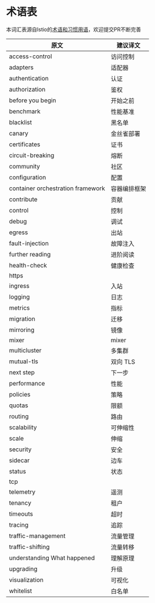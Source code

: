 # 术语表

本词汇表源自Istio的[术语和习惯用语](https://istio.io/zh/about/contribute/terms/)，欢迎提交PR不断完善

原文|建议译文
---|---
access-control|访问控制
adapters|适配器
authentication|认证
authorization|鉴权
before you begin|开始之前
benchmark|性能基准
blacklist|黑名单
canary|金丝雀部署
certificates|证书
circuit-breaking|熔断
community|社区
configuration|配置
container orchestration framework|容器编排框架
contribute|贡献
control|控制
debug|调试
egress|出站
fault-injection|故障注入
further reading|进阶阅读
health-check|健康检查
https|
ingress|入站
logging|日志
metrics|指标
migration|迁移
mirroring|镜像
mixer|mixer
multicluster|多集群
mutual-tls|双向 TLS
next step|下一步
performance|性能
policies|策略
quotas|限额
routing|路由
scalability|可伸缩性
scale|伸缩
security|安全
sidecar|边车
status|状态
tcp|
telemetry|遥测
tenancy|租户
timeouts|超时
tracing|追踪
traffic-management|流量管理
traffic-shifting|流量转移
understanding What happened|理解原理
upgrading|升级
visualization|可视化
whitelist|白名单
